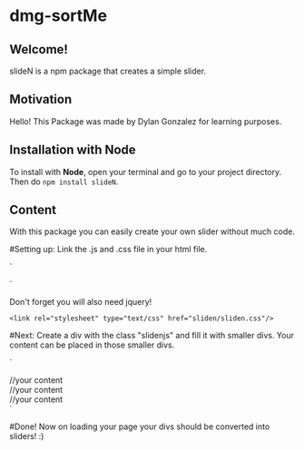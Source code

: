 # dmg-sortMe

## Welcome!
slideN is a npm package that creates a simple slider.

## Motivation
Hello! This Package was made by Dylan Gonzalez for learning purposes.

## Installation with Node
To install with **Node**, open your terminal and go to your project directory.
Then do `npm install slideN`.

## Content
With this package you can easily create your own slider without much code.

#Setting up:
Link the .js and .css file in your html file.

`<script src="js/jquery-3.2.1.js"></script>
<script src="sliden/sliden.js"></script>

<script>
  var slider = slidenjs();
  slider.initialize("slidenjs");
</script>`
Don't forget you will also need jquery!

`<link rel="stylesheet" type="text/css" href="sliden/sliden.css"/>`

#Next:
Create a div with the class "slidenjs" and fill it with smaller divs.
Your content can be placed in those smaller divs.

`<div class="slidenjs">
  <div>
    //your content
  </div>
  <div>
    //your content
  </div>
  <div>
    //your content
  </div>
</div>`

#Done!
Now on loading your page your divs should be converted into sliders! :)
